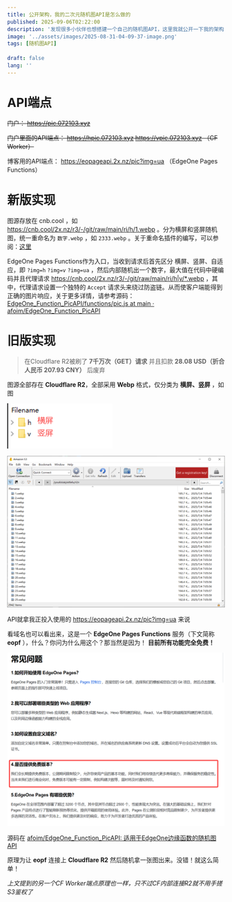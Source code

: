 ```yaml
---
title: 公开架构，我的二次元随机图API是怎么做的
published: 2025-09-06T02:22:00
description: '发现很多小伙伴也想搭建一个自己的随机图API，这里我就公开一下我的架构，打磨2年了，供大家参考~'
image: '../assets/images/2025-08-31-04-09-37-image.png'
tags: [随机图API]

draft: false 
lang: ''
---
```


# API端点

~~门户： https://pic.072103.xyz~~

~~门户里面的API端点： https://hpic.072103.xyz https://vpic.072103.xyz （CF Worker）~~

博客用的API端点： https://eopageapi.2x.nz/pic?img=ua （EdgeOne Pages Functions）

# 新版实现

图源存放在 cnb.cool ，如 https://cnb.cool/2x.nz/r3/-/git/raw/main/ri/h/1.webp 。分为横屏和竖屏随机图，统一重命名为 `数字.webp` ，如 `2333.webp` 。关于重命名插件的编写，可以参阅：[这里](/posts/rename/)

EdgeOne Pages Functions作为入口，当收到请求后首先区分 横屏、竖屏、自适应，即 `?img=h` `?img=v` `?img=ua` ，然后内部随机出一个数字，最大值在代码中硬编码并且代理请求 https://cnb.cool/2x.nz/r3/-/git/raw/main/ri/h|v/*.webp ，其中，代理请求设置一个独特的 `Accept` 请求头来绕过防盗链。从而使客户端能得到正确的图片响应，关于更多详情，请参考源码： [EdgeOne_Function_PicAPI/functions/pic.js at main · afoim/EdgeOne_Function_PicAPI](https://github.com/afoim/EdgeOne_Function_PicAPI/blob/main/functions/pic.js)

# 旧版实现

> 在Cloudflare R2被刷了 **7千万次（GET）请求** 并且扣款 **28.08 USD（折合人民币 207.93 CNY）** 后废弃 

图源全部存在 **Cloudflare R2**，全部采用 **Webp** 格式，仅分类为 **横屏、竖屏** ，如图

![](../assets/images/2025-08-31-04-13-08-image.png)

![](../assets/images/2025-08-31-04-13-17-image.png)

API就拿我正投入使用的 https://eopageapi.2x.nz/pic?img=ua 来说

看域名也可以看出来，这是一个 **EdgeOne Pages Functions** 服务（下文简称 **eopf** ），什么？你问为什么用这个？那当然是因为！ **目前所有功能完全免费！**

![](../assets/images/2025-08-31-04-18-45-image.png)

源码在 [afoim/EdgeOne_Function_PicAPI: 适用于EdgeOne边缘函数的随机图API](https://github.com/afoim/EdgeOne_Function_PicAPI)

原理为让 **eopf** 连接上 **Cloudflare R2** 然后随机拿一张图出来。没错！就这么简单！

*上文提到的另一个CF Worker端点原理也一样，只不过CF内部连接R2就不用手搓S3鉴权了*
